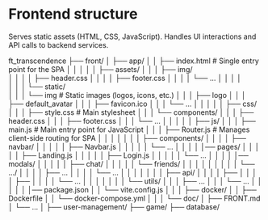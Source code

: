 # Frontend structure
Serves static assets (HTML, CSS, JavaScript).
Handles UI interactions and API calls to backend services.

ft_transcendence
├── front/
│   ├── app/
│   │   ├── index.html          # Single entry point for the SPA
│   │   │
│   │   ├── assets/
│   │   │   ├── img/         
│   │   │   │   ├── header.css
│   │   │   │   ├── footer.css
│   │   │   │   └── ...
│   │   │   │   
│   │   │   └── static/  
│   │   │       └── img         # Static images (logos, icons, etc.)
│   │   │           ├── logo
│   │   │           ├── default_avatar
│   │   │           ├── favicon.ico
│   │   │           └── ...
│   │   │
│   │   ├── css/
│   │   │   ├── style.css       # Main stylesheet
│   │   │   └── components/
│   │   │       ├── header.css
│   │   │       ├── footer.css
│   │   │       └── ...
│   │   │
│   │   ├── js/
│   │   │   ├── main.js          # Main entry point for JavaScript
│   │   │   ├── Router.js        # Manages client-side routing for SPA
│   │   │   │
│   │   │   ├── components/
│   │   │   │   ├── navbar/
│   │   │   │   │   ├── Navbar.js
│   │   │   │   │   └── ...
│   │   │   │   │── pages/
│   │   │   │   │   ├── Landing.js
│   │   │   │   │   ├── Login.js
│   │   │   │   │   └── ...
│   │   │   │   │── modals/
│   │   │   │   │   ├── chat/
│   │   │   │   │   └── friends/
│   │   │   │   │
│   │   │   │   └── .../
│   │   │   │       ├── ...
│   │   │   │       └── ...
│   │   │   │
│   │   │   ├── api/
│   │   │   │   ├── 
│   │   │   │   ├── 
│   │   │   │   └── ...
│   │   │   │
│   │   │   └── utils/
│   │   │       ├── ...
│   │   │       └── ...
│   │   │
│   │   │── package.json
│   │   └── vite.config.js
│   │
│   ├── docker/
│   │   ├── Dockerfile
│   │   └── docker-compose.yml
│   │
│   └── doc/
│       ├── FRONT.md
│       └── ...
│
├── user-management/
├── game/ 
├── database/
